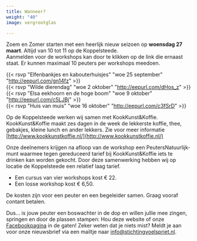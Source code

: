 ```yaml
---
title: Wanneer?
weight: "40"
image: vergrootglas

---
```

Zoem en Zomer starten met een heerlijk nieuw seizoen op **woensdag 27 maart**. Altijd van 10 tot 11 op de Koppelsteede.  
Aanmelden voor de workshops kan door te klikken op de link die ernaast staat. Er kunnen maximaal 10 peuters per workshops meedoen.

{{< rsvp "Elfenbankjes en kabouterhuisjes" "woe 25 september" "http://eepurl.com/gn14fz" >}}  
{{< rsvp "Wilde dierendag" "woe 2 oktober" "http://eepurl.com/dHos_z" >}}  
{{< rsvp "Elsa eekhoorn en de hoge boom" "woe 9 oktober" "http://eepurl.com/c5LJBj" >}}  
{{< rsvp "Huis van muis" "woe 16 oktober" "http://eepurl.com/c3fSrD" >}}

Op de Koppelsteede werken wij samen met KookKunst&Koffie. KookKunst&Koffie maakt zes dagen in de week de lekkerste koffie, thee, gebakjes, kleine lunch en ander lekkers. Zie voor meer informatie​ [http://www.kookkunstkoffie.nl/](http://www.kookkunstkoffie.nl/)

Onze deelnemers krijgen na afloop van de workshop een PeutersNatuurlijk-munt waarmee tegen gereduceerd tarief bij KookKunst&Koffie iets te drinken kan worden gekocht. Door deze samenwerking hebben wij op locatie de Koppelsteede een relatief laag tarief.

* Een cursus van vier workshops kost € 22.
* Een losse workshop kost € 6,50.

De kosten zijn voor een peuter en een begeleider samen. Graag vooraf contant betalen.

Dus… is jouw peuter een boswachter in de dop en willen jullie mee zingen, springen en door de plassen stampen: Hou deze website of onze [Facebookpagina](https://www.facebook.com/stichtingvoelspriet) in de gaten! Zeker weten dat je niets mist? Meldt je aan voor onze nieuwsbrief via een mailtje naar [info@stichtingvoelspriet.nl](mailto:info@stichtingvoelspriet.nl).